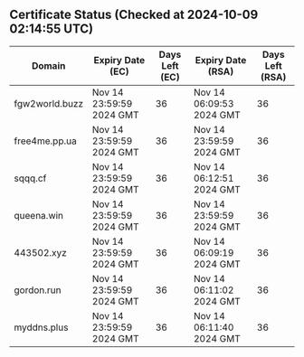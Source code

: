 ## Certificate Status (Checked at 2024-10-09 02:14:55 UTC)
| Domain | Expiry Date (EC) | Days Left (EC) | Expiry Date (RSA) | Days Left (RSA) |
|--------|-------------------|----------------|--------------------|--------------------|
| fgw2world.buzz | Nov 14 23:59:59 2024 GMT | 36 | Nov 14 06:09:53 2024 GMT | 36 |
| free4me.pp.ua | Nov 14 23:59:59 2024 GMT | 36 | Nov 14 23:59:59 2024 GMT | 36 |
| sqqq.cf | Nov 14 23:59:59 2024 GMT | 36 | Nov 14 06:12:51 2024 GMT | 36 |
| queena.win | Nov 14 23:59:59 2024 GMT | 36 | Nov 14 23:59:59 2024 GMT | 36 |
| 443502.xyz | Nov 14 23:59:59 2024 GMT | 36 | Nov 14 06:09:19 2024 GMT | 36 |
| gordon.run | Nov 14 23:59:59 2024 GMT | 36 | Nov 14 06:11:02 2024 GMT | 36 |
| myddns.plus | Nov 14 23:59:59 2024 GMT | 36 | Nov 14 06:11:40 2024 GMT | 36 |
